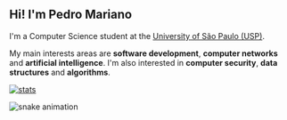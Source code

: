 ## Hi! I'm Pedro Mariano

I'm a Computer Science student at the [University of São Paulo (USP)](https://www.usp.br/).

My main interests areas are **software development**, **computer networks** and **artificial intelligence**.
I'm also interested in **computer security**, **data structures** and **algorithms**.

[![stats](https://github-readme-stats.vercel.app/api?username=cmhpedro&show_icons=true&theme=dracula&include_all_commits=true&count_private=true)](https://github.com/cmhpedro)

![snake animation](https://github.com/cmhpedro/cmhpedro/output/github-contribution-grid-snake.svg)
